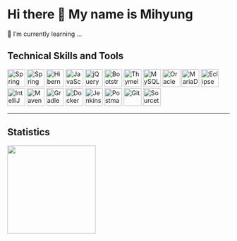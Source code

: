 # Hi there 👋 My name is Mihyung



🌱 I’m currently learning ...

## Technical Skills and Tools
<div width="100%">
<!-- Back-end -->
  <img src="https://cdn.simpleicons.org/spring/6DB33F" alt="Spring Framework" width="40" height="40"/>
  <img src="https://cdn.simpleicons.org/springboot/6DB33F" alt="Spring Boot" width="40" height="40"/>
  <img src="https://cdn.simpleicons.org/hibernate/59666C" alt="Hibernate" width="40" height="40"/>
  
  <!-- Front-end -->
  <img src="https://cdn.simpleicons.org/javascript/F7DF1E" alt="JavaScript" width="40" height="40"/>
  <img src="https://cdn.simpleicons.org/jquery/0769AD" alt="jQuery" width="40" height="40"/>
  <img src="https://cdn.simpleicons.org/bootstrap/7952B3" alt="Bootstrap" width="40" height="40"/>
  <img src="https://cdn.simpleicons.org/thymeleaf/005F69" alt="Thymeleaf" width="40" height="40"/>

  <!-- Database -->
  <img src="https://cdn.simpleicons.org/mysql/4479A1" alt="MySQL" width="40" height="40"/>
  <img src="https://cdn.simpleicons.org/oracle/F80000" alt="Oracle DB" width="40" height="40"/>
  <img src="https://cdn.simpleicons.org/mariadb/003545" alt="MariaDB" width="40" height="40"/>

  <!-- IDE -->
  <img src="https://cdn.simpleicons.org/eclipseide/2C2255" alt="Eclipse" width="40" height="40"/>
  <img src="https://cdn.simpleicons.org/intellijidea/000000" alt="IntelliJ IDEA" width="40" height="40"/>

  <!-- Build & Deploy -->
  <img src="https://cdn.simpleicons.org/apachemaven/C71A36" alt="Maven" width="40" height="40"/>
  <img src="https://cdn.simpleicons.org/gradle/02303A" alt="Gradle" width="40" height="40"/>
  <img src="https://cdn.simpleicons.org/docker/2496ED" alt="Docker" width="40" height="40"/>
  <img src="https://cdn.simpleicons.org/jenkins/D24939" alt="Jenkins" width="40" height="40"/>

  <!-- Testing -->
  <img src="https://cdn.simpleicons.org/postman/FF6C37" alt="Postman" width="40" height="40"/>

  <!-- Version Control -->
  <img src="https://cdn.simpleicons.org/git/F05032" alt="Git" width="40" height="40"/>
  <img src="https://cdn.simpleicons.org/sourcetree/0052CC" alt="Sourcetree" width="40" height="40"/>

</div>

---

## Statistics
<div>
  <img height=200 align="left"src="https://github-readme-stats.vercel.app/api/top-langs/?username=ydmins&hide=c%23,powershell,Mathematica,Ruby,Objective-C,Objective-C%2b%2b,Cuda&title_color=61dafb&text_color=ffffff&icon_color=61dafb&bg_color=20232a&langs_count=8&layout=compact&border_color=61dafb&hide_border=true&size_weight=0.5&count_weight=0.5"/>
</div>
